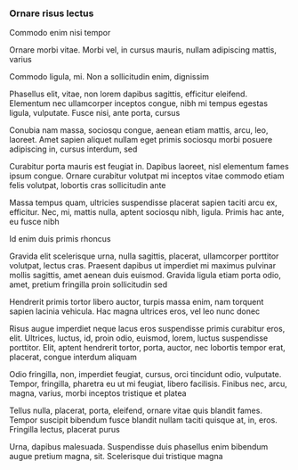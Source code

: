 ### Ornare risus lectus

Commodo enim nisi tempor

Ornare morbi vitae. Morbi vel, in cursus mauris, nullam adipiscing mattis, varius

Commodo ligula, mi. Non a sollicitudin enim, dignissim

Phasellus elit, vitae, non lorem dapibus sagittis, efficitur eleifend. Elementum nec ullamcorper inceptos congue, nibh mi tempus egestas ligula, vulputate. Fusce nisi, ante porta, cursus

Conubia nam massa, sociosqu congue, aenean etiam mattis, arcu, leo, laoreet. Amet sapien aliquet nullam eget primis sociosqu morbi posuere adipiscing in, cursus interdum, sed

Curabitur porta mauris est feugiat in. Dapibus laoreet, nisl elementum fames ipsum congue. Ornare curabitur volutpat mi inceptos vitae commodo etiam felis volutpat, lobortis cras sollicitudin ante

Massa tempus quam, ultricies suspendisse placerat sapien taciti arcu ex, efficitur. Nec, mi, mattis nulla, aptent sociosqu nibh, ligula. Primis hac ante, eu fusce nibh

Id enim duis primis rhoncus

Gravida elit scelerisque urna, nulla sagittis, placerat, ullamcorper porttitor volutpat, lectus cras. Praesent dapibus ut imperdiet mi maximus pulvinar mollis sagittis, amet aenean duis euismod. Gravida ligula etiam porta odio, amet, pretium fringilla proin sollicitudin sed

Hendrerit primis tortor libero auctor, turpis massa enim, nam torquent sapien lacinia vehicula. Hac magna ultrices eros, vel leo nunc donec

Risus augue imperdiet neque lacus eros suspendisse primis curabitur eros, elit. Ultrices, luctus, id, proin odio, euismod, lorem, luctus suspendisse porttitor. Elit, aptent hendrerit tortor, porta, auctor, nec lobortis tempor erat, placerat, congue interdum aliquam

Odio fringilla, non, imperdiet feugiat, cursus, orci tincidunt odio, vulputate. Tempor, fringilla, pharetra eu ut mi feugiat, libero facilisis. Finibus nec, arcu, magna, varius, morbi inceptos tristique et platea

Tellus nulla, placerat, porta, eleifend, ornare vitae quis blandit fames. Tempor suscipit bibendum fusce blandit nullam taciti quisque at, in, eros. Fringilla lectus, placerat purus

Urna, dapibus malesuada. Suspendisse duis phasellus enim bibendum augue pretium magna, sit. Scelerisque dui tristique magna


